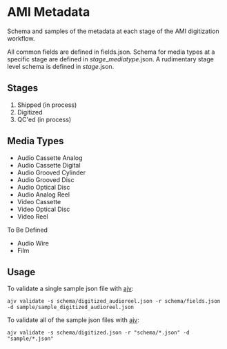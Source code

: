 # AMI Metadata
Schema and samples of the metadata at each stage of the AMI digitization workflow.

All common fields are defined in fields.json. Schema for media types at a specific stage are defined in *stage*_*mediatype*.json. A rudimentary stage level schema is defined in *stage*.json.

## Stages

1. Shipped (in process)
2. Digitized
3. QC'ed (in process)

## Media Types

* Audio Cassette Analog
* Audio Cassette Digital
* Audio Grooved Cylinder
* Audio Grooved Disc
* Audio Optical Disc
* Audio Analog Reel
* Video Cassette
* Video Optical Disc
* Video Reel

To Be Defined

* Audio Wire
* Film

## Usage
To validate a single sample json file with [ajv](https://www.npmjs.com/package/ajv):
```
ajv validate -s schema/digitized_audioreel.json -r schema/fields.json -d sample/sample_digitized_audioreel.json
```

To validate all of the sample json files with [ajv](https://www.npmjs.com/package/ajv):
```
ajv validate -s schema/digitized.json -r "schema/*.json" -d "sample/*.json"
```
